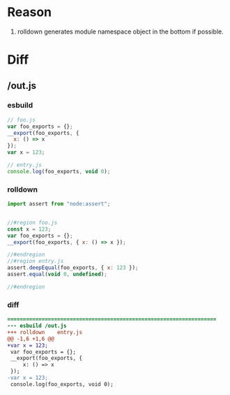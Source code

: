 # Reason
1. rolldown generates module namespace object in the bottom if possible.
# Diff
## /out.js
### esbuild
```js
// foo.js
var foo_exports = {};
__export(foo_exports, {
  x: () => x
});
var x = 123;

// entry.js
console.log(foo_exports, void 0);
```
### rolldown
```js
import assert from "node:assert";


//#region foo.js
const x = 123;
var foo_exports = {};
__export(foo_exports, { x: () => x });

//#endregion
//#region entry.js
assert.deepEqual(foo_exports, { x: 123 });
assert.equal(void 0, undefined);

//#endregion
```
### diff
```diff
===================================================================
--- esbuild	/out.js
+++ rolldown	entry.js
@@ -1,6 +1,6 @@
+var x = 123;
 var foo_exports = {};
 __export(foo_exports, {
     x: () => x
 });
-var x = 123;
 console.log(foo_exports, void 0);

```